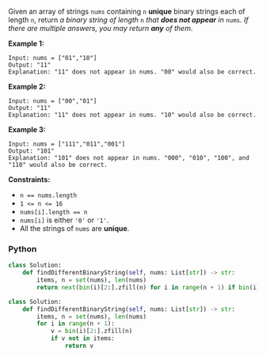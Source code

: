 Given an array of strings  `nums`  containing  `n`  **unique**  binary strings each of length  `n`, return  _a binary
string of length_ `n` _that  **does not appear**  in_ `nums`_. If there are multiple answers, you may return  **any**
of them_.

**Example 1:**

```
Input: nums = ["01","10"]
Output: "11"
Explanation: "11" does not appear in nums. "00" would also be correct.
```

**Example 2:**

```
Input: nums = ["00","01"]
Output: "11"
Explanation: "11" does not appear in nums. "10" would also be correct.
```

**Example 3:**

```
Input: nums = ["111","011","001"]
Output: "101"
Explanation: "101" does not appear in nums. "000", "010", "100", and "110" would also be correct.
```

**Constraints:**

- `n == nums.length`
- `1 <= n <= 16`
- `nums[i].length == n`
- `nums[i]` is either  `'0'`  or  `'1'`.
- All the strings of  `nums`  are  **unique**.

### Python

```python
class Solution:
    def findDifferentBinaryString(self, nums: List[str]) -> str:
        items, n = set(nums), len(nums)
        return next(bin(i)[2:].zfill(n) for i in range(n + 1) if bin(i)[2:].zfill(n) not in items)
```

```python
class Solution:
    def findDifferentBinaryString(self, nums: List[str]) -> str:
        items, n = set(nums), len(nums)
        for i in range(n + 1):
            v = bin(i)[2:].zfill(n)
            if v not in items:
                return v
```